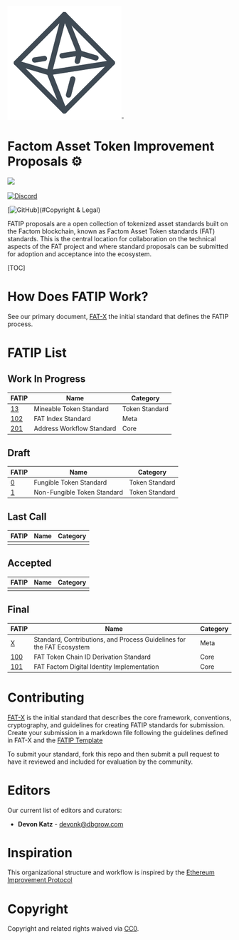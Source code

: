 ![image alt ](assets/octahedron.png)-

# Factom Asset Token Improvement Proposals :gear:

[![](https://img.shields.io/badge/FAT%20Standards-7-brightgreen.svg?style=for-the-badge)](FATIPS.md)

[![Discord](https://img.shields.io/discord/479606362507313152.svg?style=for-the-badge)](https://discord.gg/8ADPfSc)

[![GitHub](https://img.shields.io/badge/Licence-cc0-brightgreen.svg?longCache=true&style=for-the-badge)](#Copyright & Legal)

FATIP proposals are a open collection of tokenized asset standards built on the
Factom blockchain, known as Factom Asset Token standards (FAT) standards. This
is the central location for collaboration on the technical aspects of the FAT
project and where standard proposals can be submitted for adoption and
acceptance into the ecosystem.

[TOC]


# How Does FATIP Work?

See our primary document, [FAT-X](fatips/x.md)  the initial standard that
defines the FATIP process.


# FATIP List


## Work In Progress

| FATIP                | Name                      | Category       |
| -------------------- | ------------------------- | -------------- |
| [13](fatips/13.md)   | Mineable Token Standard   | Token Standard |
| [102](fatips/102.md) | FAT Index Standard        | Meta           |
| [201](fatips/201.md) | Address Workflow Standard | Core           |


## Draft

| FATIP            | Name                        | Category       |
| ---------------- | --------------------------- | -------------- |
| [0](fatips/0.md) | Fungible Token Standard     | Token Standard |
| [1](fatips/1.md) | Non-Fungible Token Standard | Token Standard |


## Last Call

| FATIP | Name | Category |
| ----- | ---- | -------- |
|       |      |          |


## Accepted

| FATIP | Name | Category |
| ----- | ---- | -------- |
|       |      |          |


## Final

| FATIP                | Name                                                         | Category |
| -------------------- | ------------------------------------------------------------ | -------- |
| [X](fatips/x.md)     | Standard, Contributions, and Process Guidelines for the FAT Ecosystem | Meta     |
| [100](fatips/100.md) | FAT Token Chain ID Derivation Standard                       | Core     |
| [101](fatips/101.md) | FAT Factom Digital Identity Implementation                   | Core     |


# Contributing

[FAT-X](fatips/x.md) is the initial standard that describes the core framework,
conventions, cryptography, and guidelines for creating FATIP standards for
submission. Create your submission in a markdown file following the guidelines
defined in FAT-X and the [FATIP Template](fatips/template.md)

To submit your standard, fork this repo and then submit a pull request to have
it reviewed and included for evaluation by the community.


# Editors

Our current list of editors and curators:

- **Devon Katz** - <devonk@dbgrow.com>


# Inspiration

This organizational structure and workflow is inspired by the [Ethereum
Improvement Protocol](/)


# Copyright

Copyright and related rights waived via
[CC0](https://creativecommons.org/publicdomain/zero/1.0/).
